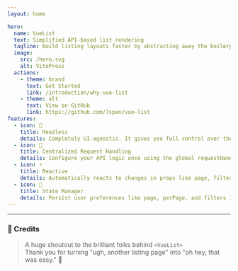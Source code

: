 ```yaml
---
layout: home

hero:
  name: VueList
  text: Simplified API-based list rendering
  tagline: Build listing layouts faster by abstracting away the boilerplate of API calls, pagination, and state management.
  image:
    src: /hero.svg
    alt: VitePress
  actions:
    - theme: brand
      text: Get Started
      link: /introduction/why-vue-list
    - theme: alt
      text: View on GitHub
      link: https://github.com/7span/vue-list
features:
  - icon: 🧠
    title: Headless
    details: Completely UI-agnostic. It gives you full control over the markup via scoped slots.
  - icon: 🔁
    title: Centralized Request Handling
    details: Configure your API logic once using the global requestHandler option.
  - icon: ⚡
    title: Reactive
    details: Automatically reacts to changes in props like page, filters, or params, and fetches updated data.
  - icon: 💾
    title: State Manager
    details: Persist user preferences like page, perPage, and filters in localStorage, or push them to an API.
---
```


<script setup>
import { VPTeamMembers } from 'vitepress/theme'

const members = [
  {
    avatar: 'https://github.com/7span.png',
    name: '7Span',
    title: 'Sponsor',
    links: [
      { icon: 'github', link: 'https://github.com/7span' },
      { icon: 'x', link: 'https://x.com/7SpanHQ' }
    ]
  },
  {
    avatar: 'https://github.com/theharshin.png',
    name: 'Harsh Kansagara',
    title: 'Creator',
    links: [
      { icon: 'github', link: 'https://github.com/theharshin' },
      { icon: 'x', link: 'https://x.com/theharshin' }
    ]
  },
   {
    avatar: 'https://www.github.com/nency-7span.png',
    name: 'Nency Bhadeshiya',
    title: 'Contributor',
    links: [
      { icon: 'github', link: 'https://github.com/nency-7span' },
    ]
  },
   {
    avatar: 'https://www.github.com/tapan-7span.png',
    name: 'Tapan Padaliya',
    title: 'Contributor',
    links: [
      { icon: 'github', link: 'https://github.com/tapan-7span' },
    ]
  },
  {
    avatar: 'https://www.github.com/abhishek-7span.png',
    name: 'Abhishek Vasvelia',
    title: 'Contributor',
    links: [
      { icon: 'github', link: 'https://github.com/abhishek-7span' },
    ]
  },
  {
    avatar: 'https://www.github.com/meet-s-7span.png',
    name: 'Meet Shah',
    title: 'Contributor',
    links: [
      { icon: 'github', link: 'https://github.com/meet-s-7span' },
    ]
  },
  {
    avatar: 'https://www.github.com/parth-m-7span.png',
    name: 'Parth Mali',
    title: 'Contributor',
    links: [
      { icon: 'github', link: 'https://github.com/parth-m-7span' },
    ]
  },

]
</script>

---

### 🙌 Credits

> A huge shoutout to the brilliant folks behind `<VueList>`\
> Thank you for turning "ugh, another listing page" into "oh hey, that was easy." 🚀

<VPTeamMembers size="small" :members />
